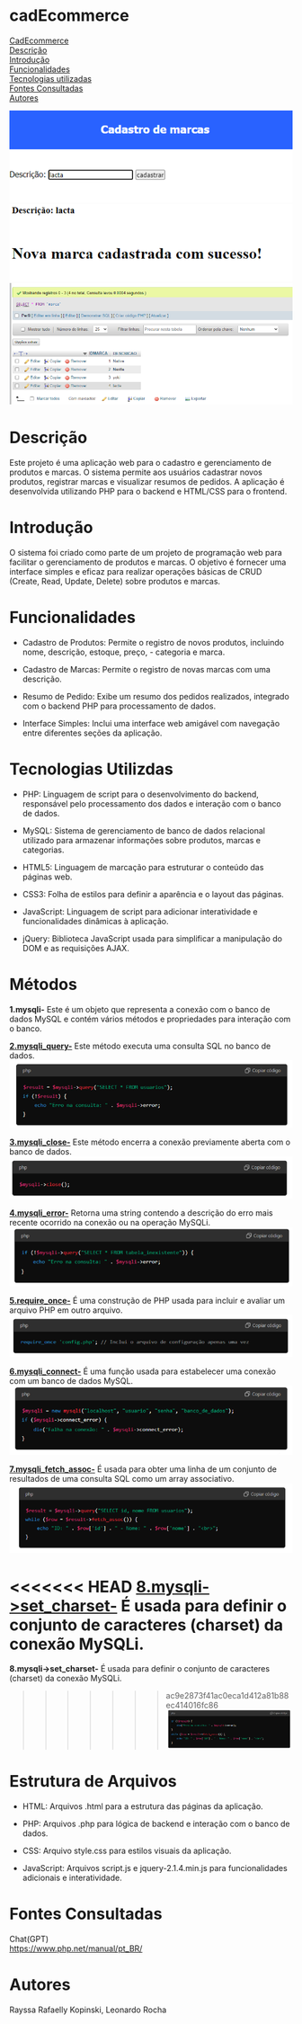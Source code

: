 # cadEcommerce 

[CadEcommerce](#cadecommerce)  
[Descrição](#descri%C3%A7%C3%A3o)  
[Introdução](#introdu%C3%A7%C3%A3o)  
[Funcionalidades](#funcionalidades)  
[Tecnologias utilizadas](#tecnologias-utilizdas)  
[Fontes Consultadas](#fontes-consultadas)  
[Autores](#autores)  


![imagem do codigo](img1.png)
![imagem do codigo](img2.png)
![imagem do codigo](img3.png)

 
# Descrição
Este projeto é uma aplicação web para o cadastro e gerenciamento de produtos e marcas. O sistema permite aos usuários cadastrar novos produtos, registrar marcas e visualizar resumos de pedidos. A aplicação é desenvolvida utilizando PHP para o backend e HTML/CSS para o frontend.

# Introdução
O sistema foi criado como parte de um projeto de programação web para facilitar o gerenciamento de produtos e marcas. O objetivo é fornecer uma interface simples e eficaz para realizar operações básicas de CRUD (Create, Read, Update, Delete) sobre produtos e marcas.

# Funcionalidades
- Cadastro de Produtos: Permite o registro de novos produtos, incluindo nome, descrição, estoque, preço, - categoria e marca.

- Cadastro de Marcas: Permite o registro de novas marcas com uma descrição.

- Resumo de Pedido: Exibe um resumo dos pedidos realizados, integrado com o backend PHP para processamento de dados.

- Interface Simples: Inclui uma interface web amigável com navegação entre diferentes seções da aplicação.

# Tecnologias Utilizdas
- PHP: Linguagem de script para o desenvolvimento do backend, responsável pelo processamento dos dados e interação com o banco de dados.

- MySQL: Sistema de gerenciamento de banco de dados relacional utilizado para armazenar informações sobre produtos, marcas e categorias.

- HTML5: Linguagem de marcação para estruturar o conteúdo das páginas web.

- CSS3: Folha de estilos para definir a aparência e o layout das páginas.

- JavaScript: Linguagem de script para adicionar interatividade e funcionalidades dinâmicas à aplicação.

- jQuery: Biblioteca JavaScript usada para simplificar a manipulação do DOM e as requisições AJAX.

# Métodos 
**1.mysqli-** Este é um objeto que representa a conexão com o banco de dados MySQL e contém vários métodos e propriedades para interação com o banco.

[**2.mysqli_query-**](https://www.php.net/manual/pt_BR/mysqli.query.php) Este método executa uma consulta SQL no banco de dados.
![imagem](img4.png)

[**3.mysqli_close-**](https://www.php.net/manual/pt_BR/mysqli.close.php) Este método encerra a conexão previamente aberta com o banco de dados.
![imagem](img5.png)

[**4.mysqli_error-**](https://www.php.net/manual/pt_BR/mysqli.error.php) Retorna uma string contendo a descrição do erro mais recente ocorrido na conexão ou na operação MySQLi.
![imagem](img6.png)

[**5.require_once-**](https://www.php.net/manual/pt_BR/function.require-once.php) É uma construção de PHP usada para incluir e avaliar um arquivo PHP em outro arquivo. 
![imagem](img7.png)

[**6.mysqli_connect-**](https://www.php.net/manual/pt_BR/function.mysqli-connect.php) É uma função usada para estabelecer uma conexão com um banco de dados MySQL.
![imagem](img8.png)

[**7.mysqli_fetch_assoc-**](https://www.php.net/manual/pt_BR/mysqli-result.fetch-assoc.php) É usada para obter uma linha de um conjunto de resultados de uma consulta SQL como um array associativo.
![imagem](img9.png)

<<<<<<< HEAD
[**8.mysqli->set_charset-**](https://www.php.net/manual/en/mysqli.set-charset.php) É usada para definir o conjunto de caracteres (charset) da conexão MySQLi. 
=======
**8.mysqli->set_charset-** É usada para definir o conjunto de caracteres (charset) da conexão MySQLi. 
>>>>>>> ac9e2873f41ac0eca1d412a81b88ec414016fc86
![imagem](img10.png)


# Estrutura de Arquivos

- HTML: Arquivos .html para a estrutura das páginas da aplicação.

- PHP: Arquivos .php para lógica de backend e interação com o banco de dados.

- CSS: Arquivo style.css para estilos visuais da aplicação.

- JavaScript: Arquivos script.js e jquery-2.1.4.min.js para funcionalidades adicionais e interatividade.

# Fontes Consultadas 
Chat(GPT)  
https://www.php.net/manual/pt_BR/

# Autores
Rayssa Rafaelly Kopinski, Leonardo Rocha
